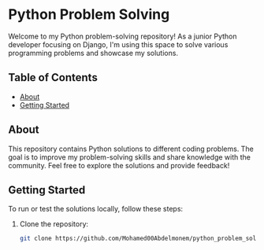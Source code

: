# Python Problem Solving

Welcome to my Python problem-solving repository! As a junior Python developer focusing on Django, I'm using this space to solve various programming problems and showcase my solutions.

## Table of Contents

- [About](#about)
- [Getting Started](#getting-started)


## About

This repository contains Python solutions to different coding problems. The goal is to improve my problem-solving skills and share knowledge with the community. Feel free to explore the solutions and provide feedback!

## Getting Started

To run or test the solutions locally, follow these steps:

1. Clone the repository:

   ```bash
   git clone https://github.com/Mohamed00Abdelmonem/python_problem_solving.git
